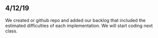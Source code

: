 ## 4/12/19
We created or github repo and added our backlog that included the estimated difficulties of each implementation. We will start coding next class.
